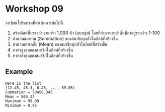 # Workshop 09

จงเขียนโปรแกรมที่ดำเนินการต่อไปนี้

1. สร้างลิสต์ที่บรรจุจำนวนจริง 1,000 ตัว (แบบสุ่ม) โดยที่จำนวนเหล่านั้นมีค่าอยู่ระหว่าง 1-100
1. คำนวณผลรวม (Summation) ของสมาชิกทุกตัวในลิสต์ที่สร้างขึ้น
1. คำนวณค่าเฉลี่ย (Mean) ของสมาชิกทุกตัวในลิสต์ที่สร้างขึ้น
1. หาค่าสูงสุดของสมาชิกในลิสต์ที่สร้างขึ้น
1. หาค่าต่ำสุดของสมาชิกในลิสต์ที่สร้างขึ้น

## Example
```
Here is the list
[12.45, 45.3, 0.45, ..., 89.05]
Summation = 50450.345
Mean = 505.34
Maximum = 99.09
Minimum = 0.45
```
